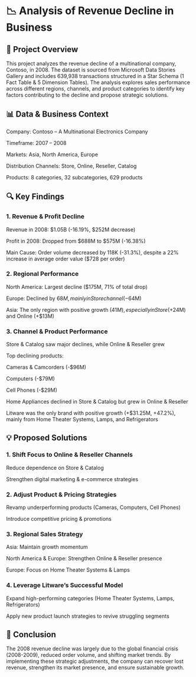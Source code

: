 # 📉 Analysis of Revenue Decline in Business

## 📌 Project Overview

This project analyzes the revenue decline of a multinational company, Contoso, in 2008. The dataset is sourced from Microsoft Data Stories Gallery and includes 639,938 transactions structured in a Star Schema (1 Fact Table & 5 Dimension Tables). The analysis explores sales performance across different regions, channels, and product categories to identify key factors contributing to the decline and propose strategic solutions.

## 📊 Data & Business Context

Company: Contoso – A Multinational Electronics Company

Timeframe: 2007 – 2008

Markets: Asia, North America, Europe

Distribution Channels: Store, Online, Reseller, Catalog

Products: 8 categories, 32 subcategories, 629 products

## 🔍 Key Findings

### 1. Revenue & Profit Decline

Revenue in 2008: $1.05B (-16.19%, $252M decrease)

Profit in 2008: Dropped from $688M to $575M (-16.38%)

Main Cause: Order volume decreased by 118K (-31.3%), despite a 22% increase in average order value ($728 per order)

### 2. Regional Performance

North America: Largest decline ($175M, 71% of total drop)

Europe: Declined by $68M, mainly in Store channel (-$64M)

Asia: The only region with positive growth ($41M), especially in Store (+$24M) and Online (+$13M)

### 3. Channel & Product Performance

Store & Catalog saw major declines, while Online & Reseller grew

Top declining products:

Cameras & Camcorders (-$96M)

Computers (-$79M)

Cell Phones (-$29M)

Home Appliances declined in Store & Catalog but grew in Online & Reseller

Litware was the only brand with positive growth (+$31.25M, +47.2%), mainly from Home Theater Systems, Lamps, and Refrigerators

## 💡 Proposed Solutions

### 1. Shift Focus to Online & Reseller Channels

Reduce dependence on Store & Catalog

Strengthen digital marketing & e-commerce strategies

### 2. Adjust Product & Pricing Strategies

Revamp underperforming products (Cameras, Computers, Cell Phones)

Introduce competitive pricing & promotions

### 3. Regional Sales Strategy

Asia: Maintain growth momentum

North America & Europe: Strengthen Online & Reseller presence

Europe: Focus on Home Theater Systems & Lamps

### 4. Leverage Litware’s Successful Model

Expand high-performing categories (Home Theater Systems, Lamps, Refrigerators)

Apply new product launch strategies to revive struggling segments

## 📜 Conclusion

The 2008 revenue decline was largely due to the global financial crisis (2008-2009), reduced order volume, and shifting market trends. By implementing these strategic adjustments, the company can recover lost revenue, strengthen its market presence, and ensure sustainable growth.

